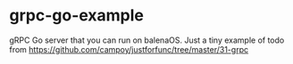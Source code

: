 # grpc-go-example

gRPC Go server that you can run on balenaOS. Just a tiny example of todo from https://github.com/campoy/justforfunc/tree/master/31-grpc